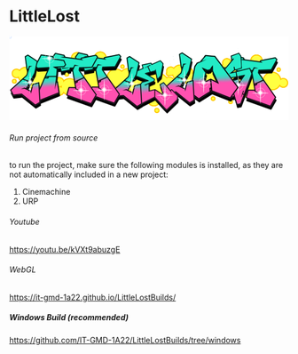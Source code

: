 # LittleLost
![Logo](https://github.com/IT-GMD-1A22/LittleLost/blob/main/Assets/Materials/JH/Texture/LittleLostGrafiti.png)

###### Run project from source
to run the project, make sure the following modules is installed, as they are not automatically included in a new project:

1. Cinemachine
2. URP


###### Youtube
https://youtu.be/kVXt9abuzgE

###### WebGL
https://it-gmd-1a22.github.io/LittleLostBuilds/

##### Windows Build (recommended)
https://github.com/IT-GMD-1A22/LittleLostBuilds/tree/windows
